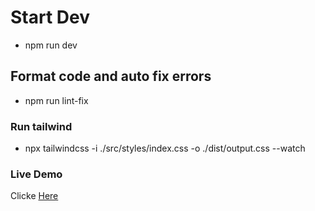 # Start Dev

- npm run dev

## Format code and auto fix errors

- npm run lint-fix

### Run tailwind

- npx tailwindcss -i ./src/styles/index.css -o ./dist/output.css --watch

### Live Demo

Clicke [Here](https://arha-deals-git-development-haywayaheadshot.vercel.app/)
